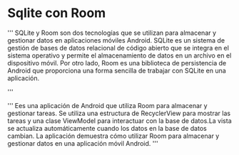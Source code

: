 # Sqlite con Room

'''
SQLite y Room son dos tecnologías que se utilizan para almacenar y gestionar datos en aplicaciones móviles Android. 
SQLite es un sistema de gestión de bases de datos relacional de código abierto que se integra en el sistema operativo y
permite el almacenamiento de datos en un archivo en el dispositivo móvil. Por otro lado, Room es una biblioteca de persistencia de Android
que proporciona una forma sencilla de trabajar con SQLite en una aplicación.

'''

'''
Ees una aplicación de Android que utiliza Room para almacenar y gestionar tareas. Se utiliza una estructura de RecyclerView para mostrar las tareas y una clase ViewModel para interactuar
con la base de datos.La vista se actualiza automáticamente cuando los datos en la base de datos cambian. La aplicación demuestra cómo utilizar Room para almacenar y gestionar datos en una aplicación móvil Android.
'''

